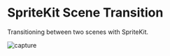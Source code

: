 # SpriteKit Scene Transition

Transitioning between two scenes with SpriteKit.

![capture](http://labs.jasonsturges.com/swift/labs/spritekit-scene-transition.gif)

